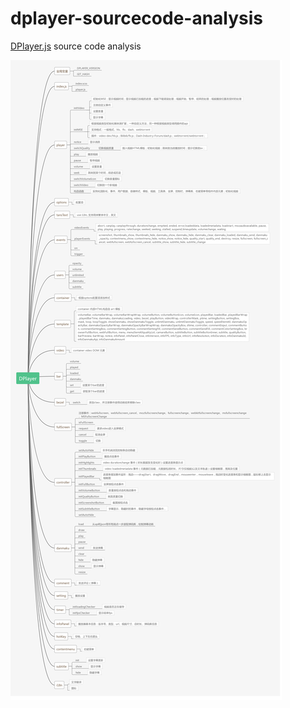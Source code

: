 # dplayer-sourcecode-analysis
[DPlayer.js](http://dplayer.js.org/zh/guide.html) source code analysis

![](./images/DPlayer.png)

